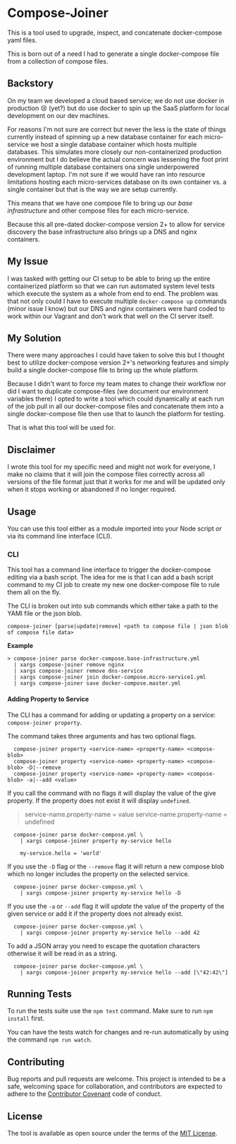 # Compose-Joiner

This is a tool used to upgrade, inspect, and concatenate docker-compose yaml files.

This is born out of a need I had to generate a single docker-compose file from a collection of compose files.

## Backstory

On my team we developed a cloud based service; we do not use docker in production :cry: (yet?) but do use docker to spin up the SaaS platform for local development on our dev machines.

For reasons I'm not sure are correct but never the less is the state of things currently instead of spinning up a new database container for each micro-service we host a single database container which hosts multiple databases. This simulates more closely our non-containerized production environment but I do believe the actual concern was lessening the foot print of running multiple database containers ona  single underpowered development laptop. I'm not sure if we would have ran into resource limitations hosting each micro-services database on its own container vs. a single container but that is the way we are setup currently.

This means that we have one compose file to bring up our _base infrastructure_ and other compose files for each micro-service.

Because this all pre-dated docker-compose version 2+ to allow for service discovery the base infrastructure also brings up a DNS and nginx containers.

## My Issue

I was tasked with getting our CI setup to be able to bring up the entire containerized platform so that we can run automated system level tests which execute the system as a whole from end to end. The problem was that not only could I have to execute multiple `docker-compose up` commands  (minor issue I know) but our DNS and nginx containers were hard coded to work within our Vagrant and don't work that well on the CI server itself.

## My Solution

There were many approaches I could have taken to solve this but I thought best to utilize docker-compose version 2+'s networking features and simply build a single docker-compose file to bring up the whole platform.

Because I didn't want to force my team mates to change their workflow nor did I want to duplicate compose-files (we document our environment variables there) I opted to write a tool which could dynamically at each run of the job pull in all our docker-compose files and concatenate them into a single docker-compose file then use that to launch the platform for testing.

That is what this tool will be used for.

## Disclaimer

I wrote this tool for my specific need and might not work for everyone, I make no claims that it will join the compose files correctly across all versions of the file format just that it works for me and will be updated only when it stops working or abandoned if no longer required.

## Usage

You can use this tool either as a module imported into your Node script _or_ via its command line interface (CLI).

### CLI

This tool has a command line interface to trigger the docker-compose editing via a bash script.
The idea for me is that I can add a bash script command to my CI job to create my new one docker-compose file to rule them all on the fly.

The CLI is broken out into sub commands which either take a path to the YAMl file or the json blob.

```
compose-joiner [parse|update|remove] <path to compose file | json blob of compose file data>
```

**Example**
```
> compose-joiner parse docker-compose.base-infrastructure.yml
  | xargs compose-joiner remove nginx
  | xargs compose-joiner remove dns-service
  | xargs compose-joiner join docker-compose.micro-service1.yml
  | xargs compose-joiner save docker-compose.master.yml
```


#### Adding Property to Service

The CLI has a command for adding or updating a property on a service: `compose-joiner property`.

The command takes three arguments and has two optional flags.
```
  compose-joiner property <service-name> <property-name> <compose-blob>
  compose-joiner property <service-name> <property-name> <compose-blob> -D|--remove
  compose-joiner property <service-name> <property-name> <compose-blob> -a|--add <value>
```

If you call the command with no flags it will display the value of the give property. If the property does not exist it will display `undefined`.

> service-name.property-name = value
> service-name.property-name = undefined

```
  compose-joiner parse docker-compose.yml \
    | xargs compose-joiner property my-service hello

    my-service.hello = 'world'
```

If you use the `-D` flag or the `--remove` flag it will return a new compose blob which no longer includes the property on the selected service.

```
  compose-joiner parse docker-compose.yml \
    | xargs compose-joiner property my-service hello -D
```

If you use the `-a` or `--add` flag it will _update_ the value of the property of the given service or add it if the property does not already exist.

```
  compose-joiner parse docker-compose.yml \
    | xargs compose-joiner property my-service hello --add 42
```

To add a JSON array you need to escape the quotation characters otherwise it will be read in as a string.

```
  compose-joiner parse docker-compose.yml \
    | xargs compose-joiner property my-service hello --add [\"42:42\"]
```

## Running Tests

To run the tests suite use the `npm test` command.
Make sure to run `npm install` first.

You can have the tests watch for changes and re-run automatically by using the command `npm run watch`.

## Contributing

Bug reports and pull requests are welcome. This project is intended to be a safe, welcoming space for collaboration, and contributors are expected to adhere to the [Contributor Covenant](https://contributor-covenant.org/) code of conduct.

## License

The tool is available as open source under the terms of the [MIT License](https://choosealicense.com/licenses/mit/).
